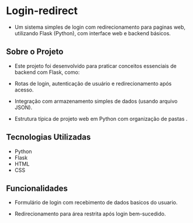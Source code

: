 # Login-redirect

- Um sistema simples de login com redirecionamento para paginas web, utilizando Flask (Python), com interface web e backend básicos.

## Sobre o Projeto
- Este projeto foi desenvolvido para praticar conceitos essenciais de backend com Flask, como:

- Rotas de login, autenticação de usuário e redirecionamento após acesso.

- Integração com armazenamento simples de dados (usando arquivo JSON).

- Estrutura típica de projeto web em Python com organização de pastas .

## Tecnologias Utilizadas

- Python
- Flask
- HTML
- CSS

## Funcionalidades

- Formulário de login com recebimento de dados basicos do usuario.

- Redirecionamento para área restrita após login bem-sucedido.

